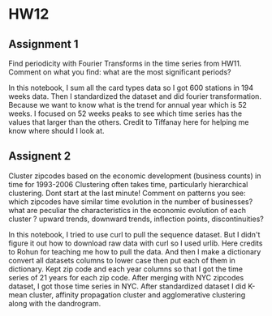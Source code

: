 # HW12 

## Assignment 1
Find periodicity with Fourier Transforms in the time series from HW11. Comment on what you find: what are the most significant periods? 

In this notebook, I sum all the card types data so I got 600 stations in 194 weeks data. Then I standardized the dataset and did fourier transformation. Because we want to know what is the trend for annual year which is 52 weeks. I focused on 52 weeks peaks to see which time series has the values that larger than the others. Credit to Tiffanay here for helping me know where should I look at.


## Assignent 2  
Cluster zipcodes based on the economic development (business counts) in time for 1993-2006 Clustering often takes time, particularly hierarchical clustering. Dont start at the last minute! Comment on patterns you see: which zipcodes have similar time evolution in the number of businesses? what are peculiar the characteristics in the economic evolution of each cluster ? upward trends, downward trends, inflection points, discontinuities? 

In this notebook, I tried to use curl to pull the sequence dataset. But I didn't figure it out how to download raw data with curl so I used urlib. Here credits to Rohun for teaching me how to pull the data. And then I make a dictionary convert all datasets columns to lower case then put each of them in dictionary. Kept zip code and each year columns so that I got the time series of 21 years for each zip code. After merging with NYC zipcodes dataset, I got those time series in NYC.
After standardized dataset I did K-mean cluster, affinity propagation cluster and agglomerative clustering along with the dandrogram.
